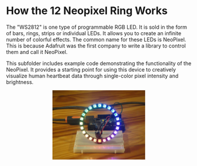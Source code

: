 # How the 12 Neopixel Ring Works

The "WS2812" is one type of programmable RGB LED. It is sold in the form of bars, rings, strips or individual LEDs. It allows you to create an infinite number of colorful effects. The common name for these LEDs is NeoPixel. This is because Adafruit was the first company to write a library to control them and call it NeoPixel.


This subfolder includes example code demonstrating the functionality of the NeoPixel. It provides a starting point for using this device to creatively visualize human heartbeat data through single-color pixel intensity and brightness.

<div align="center">
  <a href="https://www.arduinoslovakia.eu/page/ws2812?lang=en" target="_blank">
    <img src="assets/img/NeoPixel-12LED_RING.png" 
         alt="The 22818 Adafruit Neopixel in full action!"
         title="Click to learn more about the 22818 Adafruit Neopixel."
         style="width: 50%; height: auto;">
  </a>
</div>
